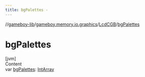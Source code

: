 ```yaml
---
title: bgPalettes -
---
```

//[gameboy-lib](../../index.md)/[gameboy.memory.io.graphics](../index.md)/[LcdCGB](index.md)/[bgPalettes](bg-palettes.md)



# bgPalettes  
[jvm]  
Content  
var [bgPalettes](bg-palettes.md): [IntArray](https://kotlinlang.org/api/latest/jvm/stdlib/kotlin/-int-array/index.html)  




